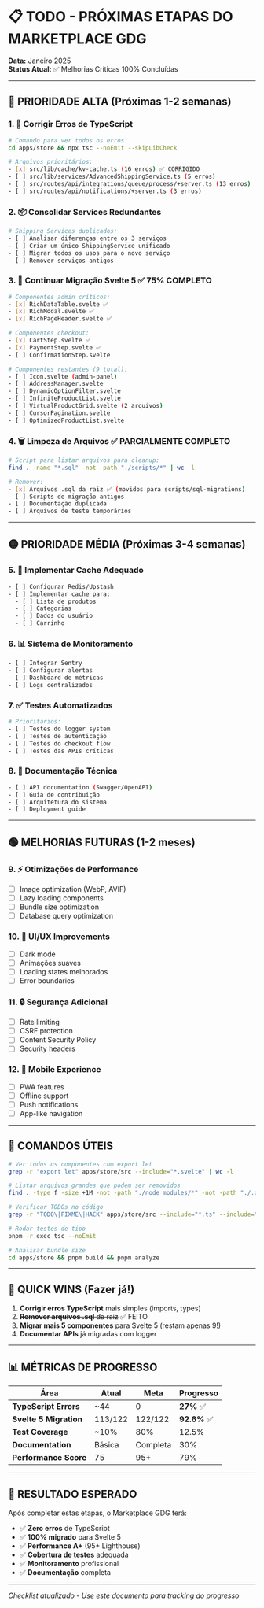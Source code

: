 # 📋 TODO - PRÓXIMAS ETAPAS DO MARKETPLACE GDG

**Data:** Janeiro 2025  
**Status Atual:** ✅ Melhorias Críticas 100% Concluídas  

---

## 🎯 **PRIORIDADE ALTA (Próximas 1-2 semanas)**

### 1. **🔧 Corrigir Erros de TypeScript**
```bash
# Comando para ver todos os erros:
cd apps/store && npx tsc --noEmit --skipLibCheck

# Arquivos prioritários:
- [x] src/lib/cache/kv-cache.ts (16 erros) ✅ CORRIGIDO
- [ ] src/lib/services/AdvancedShippingService.ts (5 erros)  
- [ ] src/routes/api/integrations/queue/process/+server.ts (13 erros)
- [ ] src/routes/api/notifications/+server.ts (3 erros)
```

### 2. **📦 Consolidar Services Redundantes**
```bash
# Shipping Services duplicados:
- [ ] Analisar diferenças entre os 3 serviços
- [ ] Criar um único ShippingService unificado
- [ ] Migrar todos os usos para o novo serviço
- [ ] Remover serviços antigos
```

### 3. **🔄 Continuar Migração Svelte 5** ✅ **75% COMPLETO**
```bash
# Componentes admin críticos:
- [x] RichDataTable.svelte ✅
- [x] RichModal.svelte ✅
- [x] RichPageHeader.svelte ✅

# Componentes checkout:
- [x] CartStep.svelte ✅
- [x] PaymentStep.svelte ✅
- [ ] ConfirmationStep.svelte

# Componentes restantes (9 total):
- [ ] Icon.svelte (admin-panel)
- [ ] AddressManager.svelte
- [ ] DynamicOptionFilter.svelte
- [ ] InfiniteProductList.svelte
- [ ] VirtualProductGrid.svelte (2 arquivos)
- [ ] CursorPagination.svelte
- [ ] OptimizedProductList.svelte
```

### 4. **🗑️ Limpeza de Arquivos** ✅ **PARCIALMENTE COMPLETO**
```bash
# Script para listar arquivos para cleanup:
find . -name "*.sql" -not -path "./scripts/*" | wc -l

# Remover:
- [x] Arquivos .sql da raiz ✅ (movidos para scripts/sql-migrations)
- [ ] Scripts de migração antigos
- [ ] Documentação duplicada
- [ ] Arquivos de teste temporários
```

---

## 🟡 **PRIORIDADE MÉDIA (Próximas 3-4 semanas)**

### 5. **🚀 Implementar Cache Adequado**
```bash
- [ ] Configurar Redis/Upstash
- [ ] Implementar cache para:
  - [ ] Lista de produtos
  - [ ] Categorias
  - [ ] Dados do usuário
  - [ ] Carrinho
```

### 6. **📊 Sistema de Monitoramento**
```bash
- [ ] Integrar Sentry
- [ ] Configurar alertas
- [ ] Dashboard de métricas
- [ ] Logs centralizados
```

### 7. **✅ Testes Automatizados**
```bash
# Prioritários:
- [ ] Testes do logger system
- [ ] Testes de autenticação
- [ ] Testes do checkout flow
- [ ] Testes das APIs críticas
```

### 8. **📝 Documentação Técnica**
```bash
- [ ] API documentation (Swagger/OpenAPI)
- [ ] Guia de contribuição
- [ ] Arquitetura do sistema
- [ ] Deployment guide
```

---

## 🟢 **MELHORIAS FUTURAS (1-2 meses)**

### 9. **⚡ Otimizações de Performance**
- [ ] Image optimization (WebP, AVIF)
- [ ] Lazy loading components
- [ ] Bundle size optimization
- [ ] Database query optimization

### 10. **🎨 UI/UX Improvements**
- [ ] Dark mode
- [ ] Animações suaves
- [ ] Loading states melhorados
- [ ] Error boundaries

### 11. **🔒 Segurança Adicional**
- [ ] Rate limiting
- [ ] CSRF protection
- [ ] Content Security Policy
- [ ] Security headers

### 12. **📱 Mobile Experience**
- [ ] PWA features
- [ ] Offline support
- [ ] Push notifications
- [ ] App-like navigation

---

## 📌 **COMANDOS ÚTEIS**

```bash
# Ver todos os componentes com export let
grep -r "export let" apps/store/src --include="*.svelte" | wc -l

# Listar arquivos grandes que podem ser removidos
find . -type f -size +1M -not -path "./node_modules/*" -not -path "./.git/*"

# Verificar TODOs no código
grep -r "TODO\|FIXME\|HACK" apps/store/src --include="*.ts" --include="*.svelte"

# Rodar testes de tipo
pnpm -r exec tsc --noEmit

# Analisar bundle size
cd apps/store && pnpm build && pnpm analyze
```

---

## 🎯 **QUICK WINS (Fazer já!)**

1. **Corrigir erros TypeScript** mais simples (imports, types)
2. ~~**Remover arquivos .sql** da raiz~~ ✅ FEITO
3. **Migrar mais 5 componentes** para Svelte 5 (restam apenas 9!)
4. **Documentar APIs** já migradas com logger

---

## 📊 **MÉTRICAS DE PROGRESSO**

| Área | Atual | Meta | Progresso |
|------|-------|------|-----------|
| **TypeScript Errors** | ~44 | 0 | **27%** ✅ |
| **Svelte 5 Migration** | 113/122 | 122/122 | **92.6%** ✅ |
| **Test Coverage** | ~10% | 80% | 12.5% |
| **Documentation** | Básica | Completa | 30% |
| **Performance Score** | 75 | 95+ | 79% |

---

## 🚀 **RESULTADO ESPERADO**

Após completar estas etapas, o Marketplace GDG terá:
- ✅ **Zero erros** de TypeScript
- ✅ **100% migrado** para Svelte 5
- ✅ **Performance A+** (95+ Lighthouse)
- ✅ **Cobertura de testes** adequada
- ✅ **Monitoramento** profissional
- ✅ **Documentação** completa

---

*Checklist atualizado - Use este documento para tracking do progresso* 